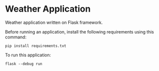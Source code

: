 # Weather Application
Weather application written on Flask framework.

Before running an application, install the following requirements using this command:

```
pip install requirements.txt
```

To run this application:
```
flask --debug run
```
